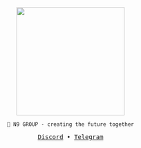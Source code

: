 <div align="center"> 
<br /><br /> 

<img src="https://github.com/user-attachments/assets/512d267c-a863-4101-8dbe-a461e90392f0" width="250px" />

<br />

`🍁 N9 GROUP - creating the future together`

<p align="center">
      <samp>
         <a href="https://discord.gg/#9707" target="_blank">Discord</a> &#8226;
         <a href="https://t.me/W2N3098" target="_blank">Telegram</a>
      </samp>
</p>

</div>
